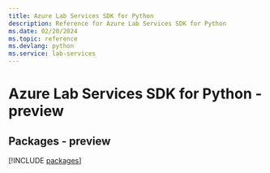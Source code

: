 ```yaml
---
title: Azure Lab Services SDK for Python
description: Reference for Azure Lab Services SDK for Python
ms.date: 02/20/2024
ms.topic: reference
ms.devlang: python
ms.service: lab-services
---
```

# Azure Lab Services SDK for Python - preview
## Packages - preview
[!INCLUDE [packages](lab-services-index.md)]